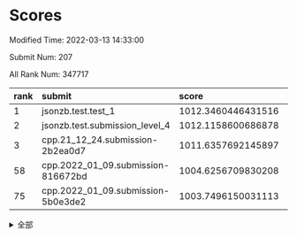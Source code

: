 # Scores

Modified Time: 2022-03-13 14:33:00

Submit Num: 207

All Rank Num: 347717

| rank |               submit               |       score        |       sigma        | pk_num |
| :--- | :--------------------------------- | :----------------- | :----------------- | :----- |
| 1    | jsonzb.test.test_1                 | 1012.3460446431516 | 0.8206606270769307 | 6717   |
| 2    | jsonzb.test.submission_level_4     | 1012.1158600686878 | 0.7958810975507787 | 6721   |
| 3    | cpp.21_12_24.submission-2b2ea0d7   | 1011.6357692145897 | 0.7797230715543934 | 6718   |
| 58   | cpp.2022_01_09.submission-816672bd | 1004.6256709830208 | 0.7104823915957436 | 6721   |
| 75   | cpp.2022_01_09.submission-5b0e3de2 | 1003.7496150031113 | 0.7213271434636208 | 6722   |


<details>
<summary>全部</summary>

| rank |                 submit                 |       score        |       sigma        | pk_num |
| :--- | :------------------------------------- | :----------------- | :----------------- | :----- |
| 1    | jsonzb.test.test_1                     | 1012.3460446431516 | 0.8206606270769307 | 6717   |
| 2    | jsonzb.test.submission_level_4         | 1012.1158600686878 | 0.7958810975507787 | 6721   |
| 3    | cpp.21_12_24.submission-2b2ea0d7       | 1011.6357692145897 | 0.7797230715543934 | 6718   |
| 4    | gobigger.level_3.submission_level_3_20 | 1011.3287539330229 | 0.7831135085634522 | 6723   |
| 5    | gobigger.level_3.submission_level_3_22 | 1011.1159202736429 | 0.7562632264542032 | 6716   |
| 6    | gobigger.level_3.submission_level_3_16 | 1011.0598464287066 | 0.76080977085837   | 6725   |
| 7    | gobigger.level_3.submission_level_3_27 | 1010.9969880950243 | 0.7742104239436463 | 6719   |
| 8    | gobigger.level_3.submission_level_3_43 | 1010.96344691677   | 0.7519029964736075 | 6720   |
| 9    | gobigger.level_3.submission_level_3_34 | 1010.9561679069657 | 0.7845339146846061 | 6721   |
| 10   | gobigger.level_3.submission_level_3_6  | 1010.9486650951557 | 0.7872135041546829 | 6719   |
| 11   | gobigger.level_3.submission_level_3_0  | 1010.8168859697272 | 0.7741202567886649 | 6718   |
| 12   | gobigger.level_3.submission_level_3_15 | 1010.7962251146541 | 0.7413754239176853 | 6713   |
| 13   | gobigger.level_3.submission_level_3_33 | 1010.7903542607987 | 0.7808148063701253 | 6718   |
| 14   | gobigger.level_3.submission_level_3_11 | 1010.7606395415816 | 0.7466001134467258 | 6724   |
| 15   | gobigger.level_3.submission_level_3_30 | 1010.7292264706515 | 0.7593381996470694 | 6720   |
| 16   | gobigger.level_3.submission_level_3_24 | 1010.6294506389486 | 0.7472583544832695 | 6720   |
| 17   | gobigger.level_3.submission_level_3_4  | 1010.4961113886174 | 0.7790251508714724 | 6721   |
| 18   | gobigger.level_3.submission_level_3_1  | 1010.4847723268579 | 0.7322140747744181 | 6716   |
| 19   | gobigger.level_3.submission_level_3_48 | 1010.4763982003698 | 0.7652502239694938 | 6719   |
| 20   | gobigger.level_3.submission_level_3_39 | 1010.428843674774  | 0.776469220455378  | 6714   |
| 21   | gobigger.level_3.submission_level_3_26 | 1010.4214948507245 | 0.7792234136185074 | 6720   |
| 22   | gobigger.level_3.submission_level_3_28 | 1010.3739326699373 | 0.7709227005762177 | 6717   |
| 23   | gobigger.level_3.submission_level_3_46 | 1010.3396376746034 | 0.7410684063014511 | 6722   |
| 24   | gobigger.level_3.submission_level_3_19 | 1010.2931907221252 | 0.7558512384691651 | 6719   |
| 25   | gobigger.level_3.submission_level_3_29 | 1010.2248433523046 | 0.7586881007296713 | 6716   |
| 26   | gobigger.level_3.submission_level_3_9  | 1010.2150138334525 | 0.7603699450767242 | 6715   |
| 27   | gobigger.level_3.submission_level_3_13 | 1010.0906433178193 | 0.7854044052624847 | 6720   |
| 28   | gobigger.level_3.submission_level_3_44 | 1010.0633534807416 | 0.7716315541008263 | 6716   |
| 29   | gobigger.level_3.submission_level_3_40 | 1010.0499889125944 | 0.754580472526723  | 6719   |
| 30   | gobigger.level_3.submission_level_3_2  | 1010.0341478753842 | 0.763007701290035  | 6722   |
| 31   | gobigger.level_3.submission_level_3_47 | 1010.0273357166753 | 0.7516091435784261 | 6719   |
| 32   | gobigger.level_3.submission_level_3_36 | 1010.0205878459765 | 0.7758889217726099 | 6719   |
| 33   | gobigger.level_3.submission_level_3_21 | 1009.9611559214994 | 0.7584080252185514 | 6717   |
| 34   | gobigger.level_3.submission_level_3_25 | 1009.8601939530439 | 0.7806839776194674 | 6718   |
| 35   | gobigger.level_3.submission_level_3_3  | 1009.8556504590184 | 0.7378325663807097 | 6721   |
| 36   | gobigger.level_3.submission_level_3_12 | 1009.8460070079949 | 0.7656585506962555 | 6720   |
| 37   | gobigger.level_3.submission_level_3_37 | 1009.8237423032449 | 0.753618133552277  | 6719   |
| 38   | gobigger.level_3.submission_level_3_35 | 1009.7965834747565 | 0.7461815193874818 | 6718   |
| 39   | gobigger.level_3.submission_level_3_7  | 1009.683311810518  | 0.7420005945886091 | 6712   |
| 40   | gobigger.level_3.submission_level_3_45 | 1009.6631193820239 | 0.7524891274629358 | 6720   |
| 41   | gobigger.level_3.submission_level_3_41 | 1009.6513973904016 | 0.7582662452314913 | 6716   |
| 42   | gobigger.level_3.submission_level_3_38 | 1009.4924062959421 | 0.7553000727769031 | 6719   |
| 43   | gobigger.level_3.submission_level_3_49 | 1009.4377677792859 | 0.7399131159097774 | 6723   |
| 44   | gobigger.level_3.submission_level_3_42 | 1009.3716734608828 | 0.7522090103223313 | 6720   |
| 45   | gobigger.level_3.submission_level_3_18 | 1009.3180315761708 | 0.7257946745450067 | 6723   |
| 46   | gobigger.level_3.submission_level_3_23 | 1009.209120167247  | 0.7641480271607233 | 6721   |
| 47   | gobigger.level_3.submission_level_3_17 | 1009.2081146510703 | 0.7494751006917717 | 6723   |
| 48   | gobigger.level_3.submission_level_3_14 | 1009.189686763257  | 0.7591071126883525 | 6723   |
| 49   | gobigger.level_3.submission_level_3_8  | 1009.0019120354682 | 0.7521404984820331 | 6719   |
| 50   | gobigger.level_3.submission_level_3_10 | 1008.9892218897753 | 0.7363502670126627 | 6720   |
| 51   | gobigger.level_3.submission_level_3_32 | 1008.638541810231  | 0.7435623856557304 | 6717   |
| 52   | gobigger.level_3.submission_level_3_31 | 1008.0478418706244 | 0.7266036735969582 | 6721   |
| 53   | gobigger.level_3.submission_level_3_5  | 1007.8240716684028 | 0.7653821000402656 | 6715   |
| 54   | gobigger.level_1.submission_level_1_36 | 1005.0737752233325 | 0.718980430373853  | 6715   |
| 55   | gobigger.level_1.submission_level_1_18 | 1004.9264953335902 | 0.7256034937582824 | 6715   |
| 56   | gobigger.level_1.submission_level_1_21 | 1004.9128370498689 | 0.7205797555715447 | 6721   |
| 57   | gobigger.level_1.submission_level_1_1  | 1004.7539735380204 | 0.7285149235400024 | 6718   |
| 58   | cpp.2022_01_09.submission-816672bd     | 1004.6256709830208 | 0.7104823915957436 | 6721   |
| 59   | gobigger.level_1.submission_level_1_7  | 1004.5360831494559 | 0.7257653673854645 | 6721   |
| 60   | gobigger.level_1.submission_level_1_0  | 1004.4391140751914 | 0.7172309151094988 | 6724   |
| 61   | gobigger.level_1.submission_level_1_12 | 1004.431777140267  | 0.7250815271366481 | 6719   |
| 62   | gobigger.level_1.submission_level_1_39 | 1004.3570884580861 | 0.7324759541788272 | 6720   |
| 63   | gobigger.level_1.submission_level_1_34 | 1004.3553698550835 | 0.7258464501023234 | 6719   |
| 64   | gobigger.level_1.submission_level_1_16 | 1004.268460086154  | 0.7226240967841567 | 6723   |
| 65   | gobigger.level_1.submission_level_1_8  | 1004.2436040925023 | 0.7179240735293733 | 6717   |
| 66   | gobigger.level_1.submission_level_1_49 | 1004.1904245642729 | 0.7116904892676893 | 6718   |
| 67   | gobigger.level_1.submission_level_1_2  | 1004.0736578077783 | 0.7041943215864565 | 6720   |
| 68   | gobigger.level_1.submission_level_1_40 | 1004.0514284355901 | 0.7291887046349953 | 6720   |
| 69   | gobigger.level_1.submission_level_1_17 | 1004.0115437375705 | 0.7117317285363757 | 6722   |
| 70   | gobigger.level_1.submission_level_1_4  | 1003.9285685103443 | 0.7011894990089582 | 6712   |
| 71   | gobigger.level_1.submission_level_1_26 | 1003.8302930018376 | 0.7204489914076436 | 6724   |
| 72   | gobigger.level_1.submission_level_1_32 | 1003.8088099007875 | 0.719041259503663  | 6719   |
| 73   | gobigger.level_1.submission_level_1_45 | 1003.7971648042592 | 0.7173927972116352 | 6719   |
| 74   | gobigger.level_1.submission_level_1_20 | 1003.7670769351801 | 0.7026519489155819 | 6717   |
| 75   | cpp.2022_01_09.submission-5b0e3de2     | 1003.7496150031113 | 0.7213271434636208 | 6722   |
| 76   | gobigger.level_1.submission_level_1_31 | 1003.5707463342804 | 0.71089477367793   | 6719   |
| 77   | gobigger.level_1.submission_level_1_15 | 1003.4173337711444 | 0.708456469162349  | 6718   |
| 78   | gobigger.level_1.submission_level_1_11 | 1003.4112586393511 | 0.7099784661400705 | 6722   |
| 79   | gobigger.level_1.submission_level_1_43 | 1003.2671293383246 | 0.7236966477322746 | 6721   |
| 80   | gobigger.level_1.submission_level_1_9  | 1003.2630245622023 | 0.7263809378493519 | 6720   |
| 81   | gobigger.level_1.submission_level_1_6  | 1003.1775297348001 | 0.7124798390828204 | 6722   |
| 82   | gobigger.level_1.submission_level_1_29 | 1003.1157298278802 | 0.7302501505228125 | 6716   |
| 83   | gobigger.level_1.submission_level_1_41 | 1003.0281127335089 | 0.718378834055055  | 6717   |
| 84   | gobigger.level_1.submission_level_1_46 | 1003.0144683593759 | 0.7081699154885698 | 6719   |
| 85   | gobigger.level_1.submission_level_1_13 | 1003.0114599900435 | 0.7149046401306173 | 6718   |
| 86   | gobigger.level_1.submission_level_1_48 | 1002.9799197203137 | 0.7196463739466775 | 6721   |
| 87   | gobigger.level_1.submission_level_1_19 | 1002.9173043237244 | 0.7164598622817002 | 6718   |
| 88   | gobigger.level_1.submission_level_1_23 | 1002.9073299689708 | 0.6995966249002803 | 6723   |
| 89   | gobigger.level_1.submission_level_1_5  | 1002.9008386120354 | 0.7122942549459637 | 6723   |
| 90   | gobigger.level_1.submission_level_1_47 | 1002.8187163498216 | 0.7216520648963599 | 6717   |
| 91   | gobigger.level_1.submission_level_1_44 | 1002.7661595766428 | 0.7183846911978449 | 6723   |
| 92   | gobigger.level_1.submission_level_1_28 | 1002.7584660446653 | 0.7147847103158097 | 6723   |
| 93   | gobigger.level_1.submission_level_1_33 | 1002.7533859031754 | 0.7014518247834143 | 6722   |
| 94   | gobigger.level_1.submission_level_1_38 | 1002.61586014723   | 0.713662038584311  | 6718   |
| 95   | gobigger.level_1.submission_level_1_22 | 1002.5795091825772 | 0.7178147742741658 | 6717   |
| 96   | gobigger.level_1.submission_level_1_3  | 1002.5335773265695 | 0.7165246966371407 | 6718   |
| 97   | gobigger.level_1.submission_level_1_35 | 1002.457140569717  | 0.7270423653235532 | 6719   |
| 98   | gobigger.level_1.submission_level_1_24 | 1002.3248792292936 | 0.7119303103369173 | 6717   |
| 99   | gobigger.level_1.submission_level_1_42 | 1002.084813327545  | 0.7043454657186332 | 6722   |
| 100  | gobigger.level_1.submission_level_1_27 | 1001.9306317772351 | 0.7154979805103568 | 6720   |
| 101  | gobigger.level_1.submission_level_1_25 | 1001.9142686739999 | 0.7132257183194575 | 6717   |
| 102  | gobigger.level_1.submission_level_1_37 | 1001.854029557316  | 0.7082264513030143 | 6719   |
| 103  | gobigger.level_1.submission_level_1_10 | 1001.8206908180608 | 0.7065064429596587 | 6722   |
| 104  | gobigger.level_1.submission_level_1_30 | 1001.2901921327019 | 0.716295299197781  | 6721   |
| 105  | gobigger.level_1.submission_level_1_14 | 1000.847914936204  | 0.7220775402088447 | 6717   |
| 106  | gobigger.random.submission_random_23   | 997.6035863017707  | 0.7095178898978918 | 6721   |
| 107  | gobigger.random.submission_random_45   | 997.2073820587781  | 0.7100229171968002 | 6718   |
| 108  | gobigger.random.submission_random_18   | 997.0405838112648  | 0.7038765296845513 | 6719   |
| 109  | gobigger.random.submission_random_2    | 996.9310231799144  | 0.719144321268821  | 6723   |
| 110  | gobigger.random.submission_random_29   | 996.8000344004781  | 0.7074229580163512 | 6723   |
| 111  | gobigger.random.submission_random_26   | 996.7398072422792  | 0.7129874861920729 | 6721   |
| 112  | gobigger.random.submission_random_44   | 996.6431405645696  | 0.7170631830293559 | 6720   |
| 113  | gobigger.random.submission_random_15   | 996.6413164415051  | 0.7059811634045488 | 6717   |
| 114  | gobigger.random.submission_random_6    | 996.6063711154355  | 0.7219086280670948 | 6719   |
| 115  | gobigger.random.submission_random_10   | 996.5502543559005  | 0.7129070184758333 | 6716   |
| 116  | gobigger.random.submission_random_37   | 996.5239933458075  | 0.7001739384985534 | 6721   |
| 117  | gobigger.random.submission_random_14   | 996.4588368069633  | 0.7016895857692134 | 6715   |
| 118  | gobigger.random.submission_random_24   | 996.4495896432287  | 0.7050597462994986 | 6722   |
| 119  | gobigger.random.submission_random_12   | 996.3407793419733  | 0.7068193058202454 | 6723   |
| 120  | gobigger.random.submission_random_38   | 996.3366508666239  | 0.710751755409777  | 6727   |
| 121  | gobigger.random.submission_random_42   | 996.2896138105632  | 0.7165816486416624 | 6717   |
| 122  | gobigger.random.submission_random_0    | 996.2798523031619  | 0.7108678736960319 | 6723   |
| 123  | gobigger.random.submission_random_40   | 996.2000776761298  | 0.7086323728939915 | 6720   |
| 124  | gobigger.random.submission_random_25   | 996.1968580831414  | 0.7127395804273844 | 6723   |
| 125  | gobigger.random.submission_random_3    | 996.1689506809126  | 0.7095035296544472 | 6717   |
| 126  | gobigger.random.submission_random_47   | 996.1661033099988  | 0.7174382513734111 | 6715   |
| 127  | gobigger.random.submission_random_11   | 996.1405231185291  | 0.7051396473505516 | 6716   |
| 128  | gobigger.random.submission_random_13   | 996.108593529347   | 0.7168967256027907 | 6714   |
| 129  | gobigger.random.submission_random_31   | 996.0351382350651  | 0.7009698997553008 | 6714   |
| 130  | gobigger.random.submission_random_28   | 996.0319717758762  | 0.7122626696089066 | 6723   |
| 131  | gobigger.random.submission_random_17   | 996.0226841057105  | 0.7002053356474438 | 6723   |
| 132  | gobigger.random.submission_random_21   | 995.9881328177769  | 0.7277343281883324 | 6720   |
| 133  | gobigger.random.submission_random_27   | 995.9871098065347  | 0.7113273589673318 | 6719   |
| 134  | gobigger.random.submission_random_36   | 995.9844281158252  | 0.7026697319537244 | 6723   |
| 135  | gobigger.random.submission_random_1    | 995.9775038023115  | 0.7177763228185363 | 6723   |
| 136  | gobigger.random.submission_random_9    | 995.9745159422212  | 0.7083562017091045 | 6717   |
| 137  | gobigger.random.submission_random_5    | 995.8797472230278  | 0.6960613489615828 | 6715   |
| 138  | gobigger.random.submission_random_41   | 995.7069465213976  | 0.7324852755208726 | 6719   |
| 139  | gobigger.random.submission_random_4    | 995.6996374926453  | 0.7082138581189603 | 6720   |
| 140  | gobigger.random.submission_random_30   | 995.6804830666586  | 0.703217418247801  | 6720   |
| 141  | gobigger.random.submission_random_19   | 995.6547171965196  | 0.7097283313674216 | 6714   |
| 142  | gobigger.random.submission_random_49   | 995.605460550651   | 0.7035350268670013 | 6717   |
| 143  | gobigger.random.submission_random_43   | 995.6022323170624  | 0.7089698330988983 | 6721   |
| 144  | gobigger.random.submission_random_7    | 995.5866221142694  | 0.714322486375976  | 6723   |
| 145  | gobigger.random.submission_random_46   | 995.5361041668805  | 0.6908160330409222 | 6720   |
| 146  | gobigger.random.submission_random_20   | 995.4851437884857  | 0.709300447716397  | 6724   |
| 147  | gobigger.random.submission_random_32   | 995.4763033824267  | 0.7024504685914178 | 6720   |
| 148  | gobigger.random.submission_random_34   | 995.424440125807   | 0.7157216213080638 | 6719   |
| 149  | gobigger.random.submission_random_48   | 995.3310844558164  | 0.715095646848424  | 6718   |
| 150  | gobigger.random.submission_random_39   | 995.2929826467998  | 0.7223757834509125 | 6717   |
| 151  | gobigger.random.submission_random_16   | 995.2194878697418  | 0.7055414678478762 | 6715   |
| 152  | gobigger.random.submission_random_8    | 995.1743948696715  | 0.7243500580593846 | 6717   |
| 153  | gobigger.level_2.submission_level_2_10 | 994.7682384665382  | 0.7355118020957705 | 6716   |
| 154  | gobigger.random.submission_random_33   | 994.7370740911994  | 0.7100623168782597 | 6719   |
| 155  | gobigger.random.submission_random_35   | 994.6924421433134  | 0.7107214671220559 | 6721   |
| 156  | gobigger.random.submission_random_22   | 994.2408034594478  | 0.7141054353600235 | 6723   |
| 157  | gobigger.level_2.submission_level_2_45 | 993.5864017911538  | 0.7590507480728408 | 6719   |
| 158  | gobigger.level_2.submission_level_2_46 | 993.4825423518836  | 0.7420465877125594 | 6720   |
| 159  | gobigger.level_2.submission_level_2_48 | 993.3960774891393  | 0.7314326546299345 | 6716   |
| 160  | gobigger.level_2.submission_level_2_25 | 993.3216879530838  | 0.7392721221316632 | 6720   |
| 161  | gobigger.level_2.submission_level_2_8  | 993.2565267353955  | 0.7351206440838498 | 6719   |
| 162  | gobigger.level_2.submission_level_2_21 | 993.2461158576523  | 0.7329198343908583 | 6724   |
| 163  | gobigger.level_2.submission_level_2_40 | 993.0841852803914  | 0.7351426058482491 | 6719   |
| 164  | gobigger.level_2.submission_level_2_16 | 993.0041166862131  | 0.7166587870401854 | 6723   |
| 165  | gobigger.level_2.submission_level_2_11 | 992.9753364118184  | 0.7408938014197336 | 6717   |
| 166  | gobigger.level_2.submission_level_2_34 | 992.8981959925898  | 0.7289008824718034 | 6716   |
| 167  | gobigger.level_2.submission_level_2_14 | 992.71689897545    | 0.7489212220874826 | 6724   |
| 168  | gobigger.level_2.submission_level_2_22 | 992.6551005173278  | 0.7401268277020894 | 6723   |
| 169  | gobigger.level_2.submission_level_2_4  | 992.6506442652144  | 0.7419229870985862 | 6719   |
| 170  | gobigger.level_2.submission_level_2_33 | 992.6471290036934  | 0.7534445823946316 | 6716   |
| 171  | gobigger.level_2.submission_level_2_38 | 992.6256198800588  | 0.7327253337490095 | 6720   |
| 172  | gobigger.level_2.submission_level_2_24 | 992.6181825548858  | 0.7465189041965411 | 6719   |
| 173  | gobigger.level_2.submission_level_2_42 | 992.5067459547112  | 0.7433699214810677 | 6716   |
| 174  | gobigger.level_2.submission_level_2_37 | 992.4980657638262  | 0.7356708119009944 | 6721   |
| 175  | gobigger.level_2.submission_level_2_5  | 992.3889604031085  | 0.7492441770113595 | 6722   |
| 176  | gobigger.level_2.submission_level_2_35 | 992.3333671736611  | 0.7630465250602187 | 6719   |
| 177  | gobigger.level_2.submission_level_2_31 | 992.2765718181839  | 0.7303349802987044 | 6717   |
| 178  | gobigger.level_2.submission_level_2_9  | 992.256617977175   | 0.743800105912057  | 6720   |
| 179  | gobigger.level_2.submission_level_2_43 | 992.2513644084527  | 0.7425847538923542 | 6716   |
| 180  | gobigger.level_2.submission_level_2_28 | 992.2177689729236  | 0.7315435326106464 | 6716   |
| 181  | gobigger.level_2.submission_level_2_17 | 992.1390067948821  | 0.7352930760788451 | 6720   |
| 182  | gobigger.level_2.submission_level_2_0  | 992.1352837681402  | 0.7271567347413457 | 6721   |
| 183  | gobigger.level_2.submission_level_2_32 | 992.0521115649873  | 0.7263574874214495 | 6723   |
| 184  | gobigger.level_2.submission_level_2_49 | 992.0027646385862  | 0.7479288760448111 | 6719   |
| 185  | gobigger.level_2.submission_level_2_23 | 991.9715506699276  | 0.76169646717791   | 6716   |
| 186  | gobigger.level_2.submission_level_2_26 | 991.9040551213521  | 0.7432951973662063 | 6718   |
| 187  | gobigger.level_2.submission_level_2_6  | 991.8481363852686  | 0.7576557876026858 | 6720   |
| 188  | gobigger.level_2.submission_level_2_41 | 991.8290223859965  | 0.7623433517258221 | 6723   |
| 189  | gobigger.level_2.submission_level_2_2  | 991.8029626080513  | 0.736607965425806  | 6717   |
| 190  | gobigger.level_2.submission_level_2_7  | 991.652227346819   | 0.7428149244669134 | 6719   |
| 191  | gobigger.level_2.submission_level_2_19 | 991.5789880116411  | 0.7453167636083098 | 6723   |
| 192  | gobigger.level_2.submission_level_2_12 | 991.4180138201335  | 0.766181272177542  | 6719   |
| 193  | gobigger.level_2.submission_level_2_3  | 991.2876369111426  | 0.7616810462889042 | 6722   |
| 194  | gobigger.level_2.submission_level_2_15 | 991.2141514258225  | 0.754305531099733  | 6716   |
| 195  | gobigger.level_2.submission_level_2_47 | 991.1928676904129  | 0.7540340093553733 | 6717   |
| 196  | gobigger.level_2.submission_level_2_1  | 991.1808910456796  | 0.7767595487833096 | 6720   |
| 197  | gobigger.level_2.submission_level_2_29 | 991.0548858163094  | 0.7643150802160174 | 6714   |
| 198  | gobigger.level_2.submission_level_2_39 | 991.003712618191   | 0.7490628016905954 | 6717   |
| 199  | gobigger.level_2.submission_level_2_18 | 990.8793672725836  | 0.7651726812387535 | 6719   |
| 200  | gobigger.level_2.submission_level_2_36 | 990.8527794263733  | 0.7603806909799928 | 6713   |
| 201  | gobigger.level_2.submission_level_2_13 | 990.7992321721009  | 0.7738243193118194 | 6717   |
| 202  | gobigger.level_2.submission_level_2_30 | 990.7545380134944  | 0.7635582240614704 | 6717   |
| 203  | gobigger.level_2.submission_level_2_27 | 990.2076533070331  | 0.7749031718903557 | 6716   |
| 204  | gobigger.level_2.submission_level_2_20 | 989.7822612906065  | 0.7922587957088478 | 6711   |
| 205  | gobigger.level_2.submission_level_2_44 | 989.6815601766564  | 0.7769730251562976 | 6719   |
| 206  | gobigger.none.submission_none_1        | 976.3725388258696  | 1.403040242463012  | 6718   |
| 207  | gobigger.none.submission_none_0        | 975.8204479787952  | 1.498820526752547  | 6720   |

</details>